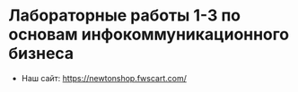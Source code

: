 # Лабораторные работы 1-3 по основам инфокоммуникационного бизнеса
- Наш сайт: https://newtonshop.fwscart.com/
